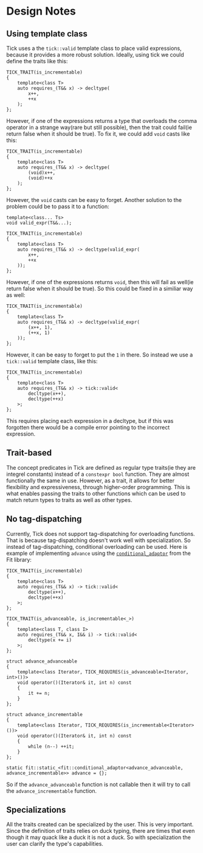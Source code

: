 Design Notes
============

Using template class
--------------------

Tick uses a the `tick::valid` template class to place valid expressions, because it provides a more robust solution. Ideally, using tick we could define the traits like this:

    TICK_TRAIT(is_incrementable)
    {
        template<class T>
        auto requires_(T&& x) -> decltype(
            x++,
            ++x
        );
    };

However, if one of the expressions returns a type that overloads the comma operator in a strange way(rare but still possible), then the trait could fail(ie return false when it should be true). To fix it, we could add `void` casts like this:

    TICK_TRAIT(is_incrementable)
    {
        template<class T>
        auto requires_(T&& x) -> decltype(
            (void)x++,
            (void)++x
        );
    };

However, the `void` casts can be easy to forget. Another solution to the problem could be to pass it to a function:

    template<class... Ts>
    void valid_expr(T&&...);

    TICK_TRAIT(is_incrementable)
    {
        template<class T>
        auto requires_(T&& x) -> decltype(valid_expr(
            x++,
            ++x
        ));
    };

However, if one of the expressions returns `void`, then this will fail as well(ie return false when it should be true). So this could be fixed in a similiar way as well:

    TICK_TRAIT(is_incrementable)
    {
        template<class T>
        auto requires_(T&& x) -> decltype(valid_expr(
            (x++, 1),
            (++x, 1)
        ));
    };

However, it can be easy to forget to put the `1` in there. So instead we use a `tick::valid` template class, like this:

    TICK_TRAIT(is_incrementable)
    {
        template<class T>
        auto requires_(T&& x) -> tick::valid<
            decltype(x++),
            decltype(++x)
        >;
    };

This requires placing each expression in a decltype, but if this was forgotten there would be a compile error pointing to the incorrect expression.

Trait-based
-----------

The concept predicates in Tick are defined as regular type traits(ie they are integrel constants) instead of a `constexpr bool` function. They are almost functionally the same in use. However, as a trait, it allows for better flexibility and expressiveness, through higher-order programming. This is what enables passing the traits to other functions which can be used to match return types to traits as well as other types.

No tag-dispatching
------------------

Currently, Tick does not support tag-dispatching for overloading functions. That is because tag-dispatching doesn't work well with specialization. So instead of tag-dispatching, conditional overloading can be used. Here is example of implementing `advance` using the [`conditional_adaptor`](http://pfultz2.github.io/Fit/doc/html/conditional/) from the Fit library:

    TICK_TRAIT(is_incrementable)
    {
        template<class T>
        auto requires_(T&& x) -> tick::valid<
            decltype(x++),
            decltype(++x)
        >;
    };

    TICK_TRAIT(is_advanceable, is_incrementable<_>)
    {
        template<class T, class I>
        auto requires_(T&& x, I&& i) -> tick::valid<
            decltype(x += i)
        >;
    };

    struct advance_advanceable
    {
        template<class Iterator, TICK_REQUIRES(is_advanceable<Iterator, int>())>
        void operator()(Iterator& it, int n) const
        {
            it += n;
        }
    };

    struct advance_incrementable
    {
        template<class Iterator, TICK_REQUIRES(is_incrementable<Iterator>())>
        void operator()(Iterator& it, int n) const
        {
            while (n--) ++it;
        }
    };

    static fit::static_<fit::conditional_adaptor<advance_advanceable, advance_incrementable>> advance = {};

So if the `advance_advanceable` function is not callable then it will try to call the `advance_incrementable` function.

Specializations
---------------

All the traits created can be specialized by the user. This is very important. Since the definition of traits relies on duck typing, there are times that even though it may quack like a duck it is not a duck. So with specialization the user can clarify the type's capabilities.

